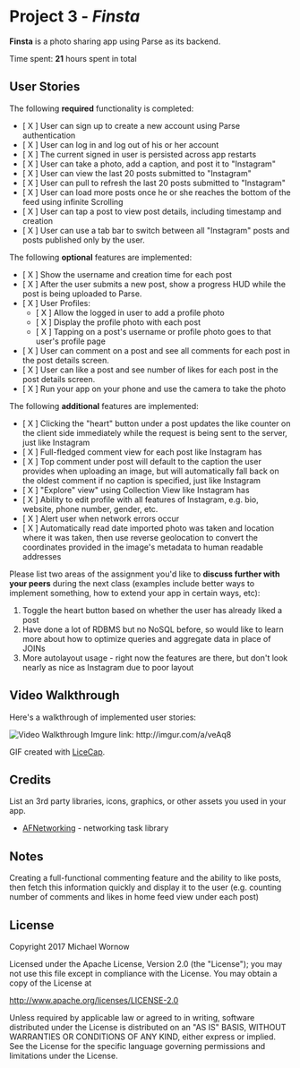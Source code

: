 # Project 3 - *Finsta*

**Finsta** is a photo sharing app using Parse as its backend.

Time spent: **21** hours spent in total

## User Stories

The following **required** functionality is completed:

- [ X ] User can sign up to create a new account using Parse authentication
- [ X ] User can log in and log out of his or her account
- [ X ] The current signed in user is persisted across app restarts
- [ X ] User can take a photo, add a caption, and post it to "Instagram"
- [ X ] User can view the last 20 posts submitted to "Instagram"
- [ X ] User can pull to refresh the last 20 posts submitted to "Instagram"
- [ X ] User can load more posts once he or she reaches the bottom of the feed using infinite Scrolling
- [ X ] User can tap a post to view post details, including timestamp and creation
- [ X ] User can use a tab bar to switch between all "Instagram" posts and posts published only by the user.

The following **optional** features are implemented:

- [ X ] Show the username and creation time for each post
- [ X ] After the user submits a new post, show a progress HUD while the post is being uploaded to Parse.
- [ X ] User Profiles:
  - [ X ] Allow the logged in user to add a profile photo
  - [ X ] Display the profile photo with each post
  - [ X ] Tapping on a post's username or profile photo goes to that user's profile page
- [ X ] User can comment on a post and see all comments for each post in the post details screen.
- [ X ] User can like a post and see number of likes for each post in the post details screen.
- [ X ] Run your app on your phone and use the camera to take the photo


The following **additional** features are implemented:

- [ X ] Clicking the "heart" button under a post updates the like counter on the client side immediately while the request is being sent to the server, just like Instagram
- [ X ] Full-fledged comment view for each post like Instagram has
- [ X ] Top comment under post will default to the caption the user provides when uploading an image, but will automatically fall back on the oldest comment if no caption is specified, just like Instagram
- [ X ] "Explore" view" using Collection View like Instagram has
- [ X ] Ability to edit profile with all features of Instagram, e.g. bio, website, phone number, gender, etc.
- [ X ] Alert user when network errors occur
- [ X ] Automatically read date imported photo was taken and location where it was taken, then use reverse geolocation to convert the coordinates provided in the image's metadata to human readable addresses

Please list two areas of the assignment you'd like to **discuss further with your peers** during the next class (examples include better ways to implement something, how to extend your app in certain ways, etc):

1. Toggle the heart button based on whether the user has already liked a post
2. Have done a lot of RDBMS but no NoSQL before, so would like to learn more about how to optimize queries and aggregate data in place of JOINs
3. More autolayout usage - right now the features are there, but don't look nearly as nice as Instagram due to poor layout

## Video Walkthrough

Here's a walkthrough of implemented user stories:

<img src='http://imgur.com/a/veAq8' title='Video Walkthrough' width='' alt='Video Walkthrough' />
Imgure link: http://imgur.com/a/veAq8

GIF created with [LiceCap](http://www.cockos.com/licecap/).

## Credits

List an 3rd party libraries, icons, graphics, or other assets you used in your app.

- [AFNetworking](https://github.com/AFNetworking/AFNetworking) - networking task library


## Notes

Creating a full-functional commenting feature and the ability to like posts, then fetch this information quickly and display it to the user (e.g. counting number of comments and likes in home feed view under each post)

## License

Copyright 2017 Michael Wornow

Licensed under the Apache License, Version 2.0 (the "License");
you may not use this file except in compliance with the License.
You may obtain a copy of the License at

http://www.apache.org/licenses/LICENSE-2.0

Unless required by applicable law or agreed to in writing, software
distributed under the License is distributed on an "AS IS" BASIS,
WITHOUT WARRANTIES OR CONDITIONS OF ANY KIND, either express or implied.
See the License for the specific language governing permissions and
limitations under the License.
